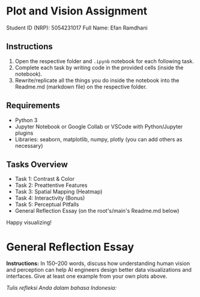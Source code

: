 # Plot and Vision Assignment

Student ID (NRP): 5054231017
Full Name: Efan Ramdhani

## Instructions

1. Open the respective folder and `.ipynb` notebook for each following task.
2. Complete each task by writing code in the provided cells (inside the notebook).
3. Rewrite/replicate all the things you do inside the notebook into the Readme.md (markdown file) on the respective folder.

## Requirements

- Python 3
- Jupyter Notebook or Google Collab or VSCode with Python/Jupyter plugins
- Libraries: seaborn, matplotlib, numpy, plotly (you can add others as necessary)

## Tasks Overview

- Task 1: Contrast & Color
- Task 2: Preattentive Features
- Task 3: Spatial Mapping (Heatmap)
- Task 4: Interactivity (Bonus)
- Task 5: Perceptual Pitfalls
- General Reflection Essay (on the root's/main's Readme.md below)

Happy visualizing!

# General Reflection Essay

**Instructions:**
In 150–200 words, discuss how understanding human vision and perception can help AI engineers design better data visualizations and interfaces. Give at least one example from your own plots above.

_Tulis refleksi Anda dalam bahasa Indonesia:_
